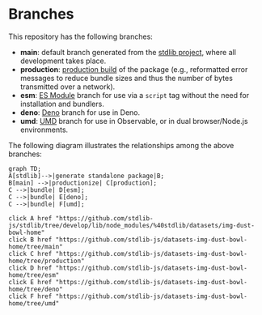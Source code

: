 <!--

@license Apache-2.0

Copyright (c) 2022 The Stdlib Authors.

Licensed under the Apache License, Version 2.0 (the "License");
you may not use this file except in compliance with the License.
You may obtain a copy of the License at

    http://www.apache.org/licenses/LICENSE-2.0

Unless required by applicable law or agreed to in writing, software
distributed under the License is distributed on an "AS IS" BASIS,
WITHOUT WARRANTIES OR CONDITIONS OF ANY KIND, either express or implied.
See the License for the specific language governing permissions and
limitations under the License.

-->

# Branches

This repository has the following branches:

-   **main**: default branch generated from the [stdlib project][stdlib-url], where all development takes place.
-   **production**: [production build][production-url] of the package (e.g., reformatted error messages to reduce bundle sizes and thus the number of bytes transmitted over a network).
-   **esm**: [ES Module][esm-url] branch for use via a `script` tag without the need for installation and bundlers.
-   **deno**: [Deno][deno-url] branch for use in Deno.
-   **umd**: [UMD][umd-url] branch for use in Observable, or in dual browser/Node.js environments.

The following diagram illustrates the relationships among the above branches:

```mermaid
graph TD;
A[stdlib]-->|generate standalone package|B;
B[main] -->|productionize| C[production];
C -->|bundle| D[esm];
C -->|bundle| E[deno];
C -->|bundle| F[umd];

click A href "https://github.com/stdlib-js/stdlib/tree/develop/lib/node_modules/%40stdlib/datasets/img-dust-bowl-home"
click B href "https://github.com/stdlib-js/datasets-img-dust-bowl-home/tree/main"
click C href "https://github.com/stdlib-js/datasets-img-dust-bowl-home/tree/production"
click D href "https://github.com/stdlib-js/datasets-img-dust-bowl-home/tree/esm"
click E href "https://github.com/stdlib-js/datasets-img-dust-bowl-home/tree/deno"
click F href "https://github.com/stdlib-js/datasets-img-dust-bowl-home/tree/umd"
```

[stdlib-url]: https://github.com/stdlib-js/stdlib/tree/develop/lib/node_modules/%40stdlib/datasets/img-dust-bowl-home
[production-url]: https://github.com/stdlib-js/datasets-img-dust-bowl-home/tree/production
[deno-url]: https://github.com/stdlib-js/datasets-img-dust-bowl-home/tree/deno
[umd-url]: https://github.com/stdlib-js/datasets-img-dust-bowl-home/tree/umd
[esm-url]: https://github.com/stdlib-js/datasets-img-dust-bowl-home/tree/esm